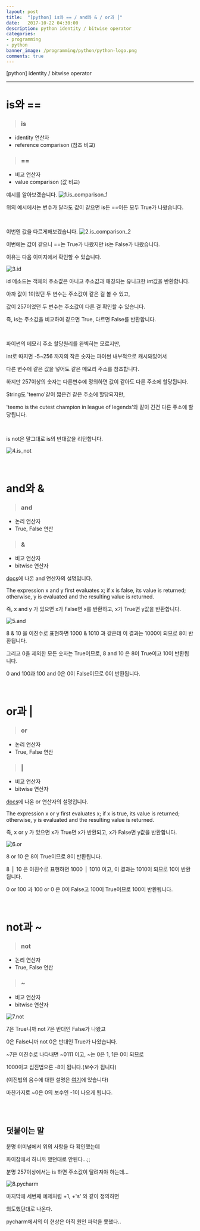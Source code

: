 ```yaml
---
layout: post
title:  "[python] is와 == / and와 & / or과 ⎪"
date:   2017-10-22 04:30:00
description: python identity / bitwise operator
categories:
- programming
- python
banner_image: /programming/python/python-logo.png
comments: true
---
```


[python] identity / bitwise operator

---

# is와 ==

> ### is
- identity 연산자
- reference comparison (참조 비교)
> ### ==
- 비교 연산자
- value comparison (값 비교)

예시를 알아보겠습니다.
![1.is_comparison_1](http://drive.google.com/uc?export=view&id=1DgO4kKE9HO0tmn5wCKqA8SbdeCNWGmZG)

위의 예시에서는 변수가 달라도 값이 같으면 is든 ==이든 모두 True가 나왔습니다.

<br>

이번엔 값을 다르게해보겠습니다.
![2.is_comparison_2](http://drive.google.com/uc?export=view&id=1k-zUHkKWqBgCZ0vJQVYo2jPMBo61Oj1g)

이번에는 값이 같으니 ==는 True가 나왔지만 is는 False가 나왔습니다.

이유는 다음 이미지에서 확인할 수 있습니다.

![3.id](http://drive.google.com/uc?export=view&id=1hLfc7qX8F20EoFlyBMZoL5t1sh7iEATV)

id 메소드는 객체의 주소값은 아니고 주소값과 매칭되는 유니크한 int값을 반환합니다.

아까 값이 1이었던 두 변수는 주소값이 같은 걸 볼 수 있고,

값이 257이었던 두 변수는 주소값이 다른 걸 확인할 수 있습니다.

즉, is는 주소값을 비교하여 같으면 True, 다르면 False를 반환합니다.

<br>

파이썬의 메모리 주소 할당원리를 완벽히는 모르지만,

int로 따지면 -5~256 까지의 작은 숫자는 파이썬 내부적으로 캐시돼있어서

다른 변수에 같은 값을 넣어도 같은 메모리 주소를 참조합니다.

하지만 257이상의 숫자는 다른변수에 정의하면 값이 같아도 다른 주소에 할당됩니다.

String도 'teemo'같이 짧은건 같은 주소에 할당되지만,

'teemo is the cutest champion in league of legends'와 같이 긴건 다른 주소에 할당됩니다.

<br>

is not은 말그대로 is의 반대값을 리턴합니다.

![4.is_not](http://drive.google.com/uc?export=view&id=1nKwXptQLimW1JAnvxaAKiHyZpOkr4Sr1)

<br>

# and와 &


> ### and
- 논리 연산자
- True, False 연산
> ### &
- 비교 연산자
- bitwise 연산자

[docs](https://docs.python.org/2/reference/expressions.html#boolean-operations)에 나온 and 연산자의 설명입니다.

The expression x and y first evaluates x; if x is false, its value is returned; otherwise, y is evaluated and the resulting value is returned.

즉, x and y 가 있으면 x가 False면 x를 반환하고, x가 True면 y값을 반환합니다.

![5.and](http://drive.google.com/uc?export=view&id=1nneuahcEq__mzRQEce7JAKu1UTPIU2rK)

8 & 10 을 이진수로 표현하면 1000 & 1010 과 같은데 이 결과는 1000이 되므로 8이 반환됩니다.

그리고 0을 제외한 모든 숫자는 True이므로, 8 and 10 은 8이 True이고 10이 반환됩니다.

0 and 100과 100 and 0은 0이 False이므로 0이 반환됩니다.

<br>

# or과 |

> ### or
- 논리 연산자
- True, False 연산
> ### |
- 비교 연산자
- bitwise 연산자

[docs](https://docs.python.org/2/reference/expressions.html#boolean-operations)에 나온 or 연산자의 설명입니다.

The expression x or y first evaluates x; if x is true, its value is returned; otherwise, y is evaluated and the resulting value is returned.

즉, x or y 가 있으면 x가 True면 x가 반환되고, x가 False면 y값을 반환합니다.

![6.or](http://drive.google.com/uc?export=view&id=1OD9mbO96RmXpqJVbFgovnWdCGQaAPpjN)

8 or 10 은 8이 True이므로 8이 반환됩니다.

8 ⎪ 10 은 이진수로 표현하면 1000 ⎪ 1010 이고, 이 결과는 1010이 되므로 10이 반환됩니다.

0 or 100 과 100 or 0 은 0이 False고 100이 True이므로 100이 반환됩니다.

<br>

# not과 ~

> ### not
- 논리 연산자
- True, False 연산
> ### ~
- 비교 연산자
- bitwise 연산자

![7.not](http://drive.google.com/uc?export=view&id=1ULDV3vPNtn-Wa88w8Ndfgz8587SETdXW)

7은 True니까 not 7은 반대인 False가 나왔고

0은 False니까 not 0은 반대인 True가 나왔습니다.

~7은 이진수로 나타내면 ~0111 이고, ~는 0은 1, 1은 0이 되므로

1000이고 십진법으론 -8이 됩니다.(보수가 됩니다)

(이진법의 음수에 대한 설명은 [여기](http://namsieon.com/229)에 있습니다)

마찬가지로 ~0은 0의 보수인 -1이 나오게 됩니다.

<br>
<br>

## 덧붙이는 말

분명 터미널에서 위의 사항을 다 확인했는데

파이참에서 하니까 했던대로 안된다...;;

분명 257이상에서는 is 하면 주소값이 달려져야 하는데...

![8.pycharm](http://drive.google.com/uc?export=view&id=132ghxRxIhvC2uPn8WGR7wpbZIEDeQN55)

마지막에 세번째 예제처럼 +1, +'s' 와 같이 정의하면

의도했던대로 나온다.

pycharm에서의 이 현상은 아직 원인 파악을 못했다..